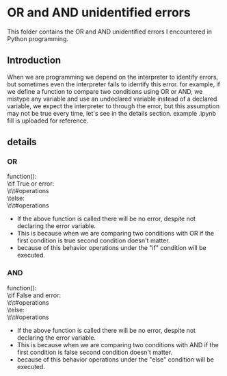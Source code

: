 # OR and AND unidentified errors
This folder contains the OR and AND unidentified errors I encountered in Python programming.

## Introduction
When we are programming we depend on the interpreter to identify errors, but sometimes even the interpreter fails to identify this error. for example, if we define a function to compare two conditions using OR or AND, we mistype any variable and use an undeclared variable instead of a declared variable, we expect the interpreter to through the error, but this assumption may not be true every time, let's see in the details section. example .ipynb fill is uploaded for reference.

## details 

### OR
function():<br>
\tif True or error:<br>
\t\t#operations<br>
\telse:<br>
\t\t#operations<br>

* If the above function is called there will be no error, despite not declaring the error variable. 
* This is because when we are comparing two conditions with OR if the first condition is true second condition doesn't matter.
* because of this behavior operations under the "if" condition will be executed.


### AND
function():<br>
\tif False and error:<br>
\t\t#operations<br>
\telse:<br>
\t\t#operations<br>

* If the above function is called there will be no error, despite not declaring the error variable. 
* This is because when we are comparing two conditions with AND if the first condition is false second condition doesn't matter.
* because of this behavior operations under the "else" condition will be executed.

  

